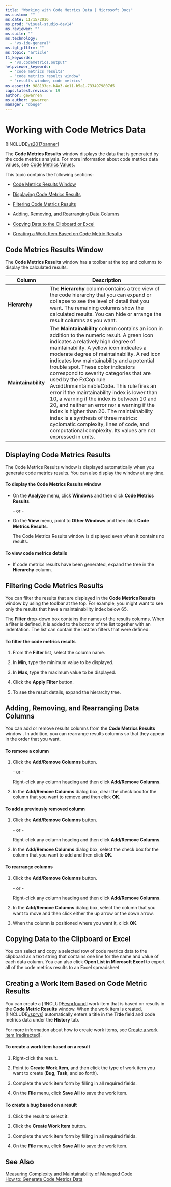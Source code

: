 ```yaml
---
title: "Working with Code Metrics Data | Microsoft Docs"
ms.custom: ""
ms.date: 11/15/2016
ms.prod: "visual-studio-dev14"
ms.reviewer: ""
ms.suite: ""
ms.technology: 
  - "vs-ide-general"
ms.tgt_pltfrm: ""
ms.topic: "article"
f1_keywords: 
  - "vs.codemetrics.output"
helpviewer_keywords: 
  - "code metrics results"
  - "code metrics results window"
  - "results window, code metrics"
ms.assetid: 988193ec-b4a3-4e11-b5a1-7334979807d5
caps.latest.revision: 19
author: gewarren
ms.author: gewarren
manager: "douge"
---
```

# Working with Code Metrics Data
[!INCLUDE[vs2017banner](../includes/vs2017banner.md)]

The **Code Metrics Results** window displays the data that is generated by the code metrics analysis. For more information about code metrics data values, see [Code Metrics Values](../code-quality/code-metrics-values.md).  
  
 This topic contains the following sections:  
  
-   [Code Metrics Results Window](../code-quality/working-with-code-metrics-data.md#BKMK_CodeMetricsResultsWindow)  
  
-   [Displaying Code Metrics Results](../code-quality/working-with-code-metrics-data.md#BKMK_DisplayingCodeMetricsResults)  
  
-   [Filtering Code Metrics Results](../code-quality/working-with-code-metrics-data.md#BKMK_FilteringCodeMetricsResults)  
  
-   [Adding, Removing, and Rearranging Data Columns](../code-quality/working-with-code-metrics-data.md#BKMK_AddingRemovingandRearrangingDataColumns)  
  
-   [Copying Data to the Clipboard or Excel](../code-quality/working-with-code-metrics-data.md#BKMK_Copying_Data_to_the_Clipboard_or_Excel)  
  
-   [Creating a Work Item Based on Code Metric Results](../code-quality/working-with-code-metrics-data.md#BKMK_Creating_a_Work_Item_Based_on_Code_Metric_Results)  
  
##  <a name="BKMK_CodeMetricsResultsWindow"></a> Code Metrics Results Window  
 The **Code Metrics Results** window has a toolbar at the top and columns to display the calculated results.  
  
|Column|Description|  
|------------|-----------------|  
|**Hierarchy**|The **Hierarchy** column contains a tree view of the code hierarchy that you can expand or collapse to see the level of detail that you want. The remaining columns show the calculated results. You can hide or arrange the result columns as you want.|  
|**Maintainability**|The **Maintainability** column contains an icon in addition to the numeric result. A green icon indicates a relatively high degree of maintainability. A yellow icon indicates a moderate degree of maintainability. A red icon indicates low maintainability and a potential trouble spot. These color indicators correspond to severity categories that are used by the FxCop rule AvoidUnmaintainableCode. This rule fires an error if the maintainability index is lower than 10, a warning if the index is between 10 and 20, and neither an error nor a warning if the index is higher than 20. The maintainability index is a synthesis of three metrics: cyclomatic complexity, lines of code, and computational complexity. Its values are not expressed in units.|  
  
##  <a name="BKMK_DisplayingCodeMetricsResults"></a> Displaying Code Metrics Results  
 The Code Metrics Results window is displayed automatically when you generate code metrics results. You can also display the window at any time.  
  
#### To display the Code Metrics Results window  
  
-   On the **Analyze** menu, click **Windows** and then click **Code Metrics Results**.  
  
     \- or -  
  
-   On the **View** menu, point to **Other Windows** and then click **Code Metrics Results**.  
  
     The Code Metrics Results window is displayed even when it contains no results.  
  
#### To view code metrics details  
  
-   If code metrics results have been generated, expand the tree in the **Hierarchy** column.  
  
##  <a name="BKMK_FilteringCodeMetricsResults"></a> Filtering Code Metrics Results  
 You can filter the results that are displayed in the **Code Metrics Results** window by using the toolbar at the top. For example, you might want to see only the results that have a maintainability index below 65.  
  
 The **Filter** drop-down box contains the names of the results columns. When a filter is defined, it is added to the bottom of the list together with an indentation. The list can contain the last ten filters that were defined.  
  
#### To filter the code metrics results  
  
1.  From the **Filter** list, select the column name.  
  
2.  In **Min**, type the minimum value to be displayed.  
  
3.  In **Max**, type the maximum value to be displayed.  
  
4.  Click the **Apply Filter** button.  
  
5.  To see the result details, expand the hierarchy tree.  
  
##  <a name="BKMK_AddingRemovingandRearrangingDataColumns"></a> Adding, Removing, and Rearranging Data Columns  
 You can add or remove results columns from the **Code Metrics Results** window . In addition, you can rearrange results columns so that they appear in the order that you want.  
  
#### To remove a column  
  
1.  Click the **Add/Remove Columns** button.  
  
     \- or -  
  
     Right-click any column heading and then click **Add/Remove Columns**.  
  
2.  In the **Add/Remove Columns** dialog box, clear the check box for the column that you want to remove and then click **OK**.  
  
#### To add a previously removed column  
  
1.  Click the **Add/Remove Columns** button.  
  
     \- or -  
  
     Right-click any column heading and then click **Add/Remove Columns**.  
  
2.  In the **Add/Remove Columns** dialog box, select the check box for the column that you want to add and then click **OK**.  
  
#### To rearrange columns  
  
1.  Click the **Add/Remove Columns** button.  
  
     \- or -  
  
     Right-click any column heading and then click **Add/Remove Columns**.  
  
2.  In the **Add/Remove Columns** dialog box, select the column that you want to move and then click either the up arrow or the down arrow.  
  
3.  When the column is positioned where you want it, click **OK**.  
  
##  <a name="BKMK_Copying_Data_to_the_Clipboard_or_Excel"></a> Copying Data to the Clipboard or Excel  
 You can select and copy a selected row of code metrics data to the clipboard as a text string that contains one line for the name and value of each data column. You can also click **Open List in Microsoft Excel** to export all of the code metrics results to an Excel spreadsheet  
  
##  <a name="BKMK_Creating_a_Work_Item_Based_on_Code_Metric_Results"></a> Creating a Work Item Based on Code Metric Results  
 You can create a [!INCLUDE[esprfound](../includes/esprfound-md.md)] work item that is based on results in the **Code Metric Results** window. When the work item is created, [!INCLUDE[vsprvs](../includes/vsprvs-md.md)] automatically enters a title in the **Title** field and code metrics data under the **History** tab.  
  
 For more information about how to create work items, see [Create a work item &#91;redirected&#93;](http://msdn.microsoft.com/24b2e064-16ac-4bf0-8de4-98a1f48b8c4b).  
  
#### To create a work item based on a result  
  
1.  Right-click the result.  
  
2.  Point to **Create Work Item**, and then click the type of work item you want to create (**Bug**, **Task**, and so forth).  
  
3.  Complete the work item form by filling in all required fields.  
  
4.  On the **File** menu, click **Save All** to save the work item.  
  
#### To create a bug based on a result  
  
1.  Click the result to select it.  
  
2.  Click the **Create Work Item** button.  
  
3.  Complete the work item form by filling in all required fields.  
  
4.  On the **File** menu, click **Save All** to save the work item.  
  
## See Also  
 [Measuring Complexity and Maintainability of Managed Code](../code-quality/measuring-complexity-and-maintainability-of-managed-code.md)   
 [How to: Generate Code Metrics Data](../code-quality/how-to-generate-code-metrics-data.md)
